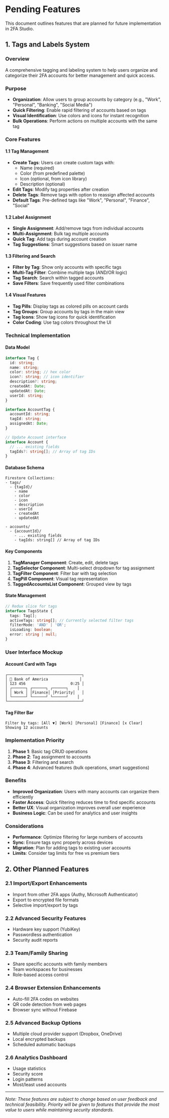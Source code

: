# Pending Features

This document outlines features that are planned for future implementation in 2FA Studio.

## 1. Tags and Labels System

### Overview
A comprehensive tagging and labeling system to help users organize and categorize their 2FA accounts for better management and quick access.

### Purpose
- **Organization**: Allow users to group accounts by category (e.g., "Work", "Personal", "Banking", "Social Media")
- **Quick Filtering**: Enable rapid filtering of accounts based on tags
- **Visual Identification**: Use colors and icons for instant recognition
- **Bulk Operations**: Perform actions on multiple accounts with the same tag

### Core Features

#### 1.1 Tag Management
- **Create Tags**: Users can create custom tags with:
  - Name (required)
  - Color (from predefined palette)
  - Icon (optional, from icon library)
  - Description (optional)
- **Edit Tags**: Modify tag properties after creation
- **Delete Tags**: Remove tags with option to reassign affected accounts
- **Default Tags**: Pre-defined tags like "Work", "Personal", "Finance", "Social"

#### 1.2 Label Assignment
- **Single Assignment**: Add/remove tags from individual accounts
- **Multi-Assignment**: Bulk tag multiple accounts
- **Quick Tag**: Add tags during account creation
- **Tag Suggestions**: Smart suggestions based on issuer name

#### 1.3 Filtering and Search
- **Filter by Tag**: Show only accounts with specific tags
- **Multi-Tag Filter**: Combine multiple tags (AND/OR logic)
- **Tag Search**: Search within tagged accounts
- **Save Filters**: Save frequently used filter combinations

#### 1.4 Visual Features
- **Tag Pills**: Display tags as colored pills on account cards
- **Tag Groups**: Group accounts by tags in the main view
- **Tag Icons**: Show tag icons for quick identification
- **Color Coding**: Use tag colors throughout the UI

### Technical Implementation

#### Data Model
```typescript
interface Tag {
  id: string;
  name: string;
  color: string; // hex color
  icon?: string; // icon identifier
  description?: string;
  createdAt: Date;
  updatedAt: Date;
  userId: string;
}

interface AccountTag {
  accountId: string;
  tagId: string;
  assignedAt: Date;
}

// Update Account interface
interface Account {
  // ... existing fields
  tagIds?: string[]; // Array of tag IDs
}
```

#### Database Schema
```
Firestore Collections:
- tags/
  - {tagId}/
    - name
    - color
    - icon
    - description
    - userId
    - createdAt
    - updatedAt

- accounts/
  - {accountId}/
    - ... existing fields
    - tagIds: string[] // Array of tag IDs
```

#### Key Components
1. **TagManager Component**: Create, edit, delete tags
2. **TagSelector Component**: Multi-select dropdown for tag assignment
3. **TagFilter Component**: Filter bar with tag selection
4. **TagPill Component**: Visual tag representation
5. **TaggedAccountsList Component**: Grouped view by tags

#### State Management
```typescript
// Redux slice for tags
interface TagsState {
  tags: Tag[];
  activeTags: string[]; // Currently selected filter tags
  filterMode: 'AND' | 'OR';
  isLoading: boolean;
  error: string | null;
}
```

### User Interface Mockup

#### Account Card with Tags
```
┌─────────────────────────────────┐
│ 🏦 Bank of America              │
│ 123 456                    0:25 │
│ ┌──────┐ ┌──────┐ ┌──────┐    │
│ │ Work │ │Finance│ │Priority│   │
│ └──────┘ └──────┘ └──────┘    │
└─────────────────────────────────┘
```

#### Tag Filter Bar
```
Filter by tags: [All ▼] [Work] [Personal] [Finance] [x Clear]
Showing 12 accounts
```

### Implementation Priority
1. **Phase 1**: Basic tag CRUD operations
2. **Phase 2**: Tag assignment to accounts
3. **Phase 3**: Filtering and search
4. **Phase 4**: Advanced features (bulk operations, smart suggestions)

### Benefits
- **Improved Organization**: Users with many accounts can organize them efficiently
- **Faster Access**: Quick filtering reduces time to find specific accounts
- **Better UX**: Visual organization improves overall user experience
- **Business Logic**: Can be used for analytics and user insights

### Considerations
- **Performance**: Optimize filtering for large numbers of accounts
- **Sync**: Ensure tags sync properly across devices
- **Migration**: Plan for adding tags to existing user accounts
- **Limits**: Consider tag limits for free vs premium tiers

## 2. Other Planned Features

### 2.1 Import/Export Enhancements
- Import from other 2FA apps (Authy, Microsoft Authenticator)
- Export to encrypted file formats
- Selective import/export by tags

### 2.2 Advanced Security Features
- Hardware key support (YubiKey)
- Passwordless authentication
- Security audit reports

### 2.3 Team/Family Sharing
- Share specific accounts with family members
- Team workspaces for businesses
- Role-based access control

### 2.4 Browser Extension Enhancements
- Auto-fill 2FA codes on websites
- QR code detection from web pages
- Browser sync without Firebase

### 2.5 Advanced Backup Options
- Multiple cloud provider support (Dropbox, OneDrive)
- Local encrypted backups
- Scheduled automatic backups

### 2.6 Analytics Dashboard
- Usage statistics
- Security score
- Login patterns
- Most/least used accounts

---

*Note: These features are subject to change based on user feedback and technical feasibility. Priority will be given to features that provide the most value to users while maintaining security standards.*